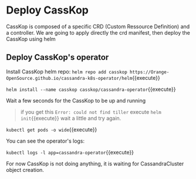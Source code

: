 # Deploy CassKop 

CassKop is composed of a specific CRD (Custom Ressource Definition) and a controller.
We are going to apply directly the crd manifest, then deploy the CassKop using helm

## Deploy CassKop's operator

Install CassKop helm repo:
`helm repo add casskop https://Orange-OpenSource.github.io/cassandra-k8s-operator/helm`{{execute}}

`helm install --name casskop casskop/cassandra-operator`{{execute}}

Wait a few seconds for the CassKop to be up and running

> if you get this `Error: could not find tiller`
> execute `helm init`{{execute}} wait a little and try again.

`kubectl get pods -o wide`{{execute}}


You can see the operator's logs: 

`kubectl logs -l app=cassandra-operator`{{execute}}

For now CassKop is not doing anything, it is waiting for CassandraCluster object creation.


